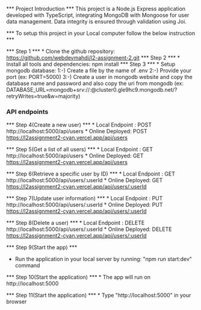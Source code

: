 *** Project Introduction ***
This project is a Node.js Express application developed with TypeScript, integrating MongoDB with Mongoose for user data management. Data integrity is ensured through validation using Joi.

*** To setup this project in your Local computer follow the below instruction ***

*** Step 1 ***
    * Clone the github repository: https://github.com/webdevmahdi/l2-assignment-2.git
*** Step 2 ***
    * Install all tools and dependencies: npm install
*** Step 3 ***
    * Setup mongodb database: 
        1:-) Create a file by the name of .env
        2:-) Provide your port (ex: PORT=5000)
        3:-) Create a user in mongodb website and copy the database name and password and also copy the uri from mongodb (ex: DATABASE_URL=mongodb+srv://<username>:<databasePassword>@cluster0.gle9hc9.mongodb.net/<newDatabaseName>?retryWrites=true&w=majority)

### API endpoints
*** Step 4(Create a new user) ***
    * Local Endpoint : POST http://localhost:5000/api/users
    * Online Deployed: POST https://l2assignment2-cyan.vercel.app/api/users

*** Step 5(Get a list of all users) ***
    * Local Endpoint : GET http://localhost:5000/api/users
    * Online Deployed: GET https://l2assignment2-cyan.vercel.app/api/users

*** Step 6(Retrieve a specific user by ID) ***
    * Local Endpoint : GET http://localhost:5000/api/users/:userId
    * Online Deployed: GET https://l2assignment2-cyan.vercel.app/api/users/:userId

*** Step 7(Update user information) ***
    * Local Endpoint : PUT http://localhost:5000/api/users/:userId
    * Online Deployed: PUT https://l2assignment2-cyan.vercel.app/api/users/:userId

*** Step 8(Delete a user) ***
    * Local Endpoint : DELETE http://localhost:5000/api/users/:userId
    * Online Deployed: DELETE https://l2assignment2-cyan.vercel.app/api/users/:userId

*** Step 9(Start the app) ***
* Run the application in your local server by running: "npm run start:dev" command

*** Step 10(Start the application) ***
    * The app will run on http://localhost:5000

*** Step 11(Start the application) ***
    * Type "http://localhost:5000" in your browser
